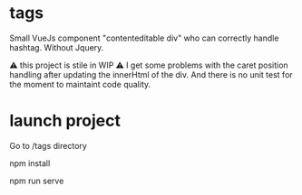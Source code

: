 # tags

Small VueJs component "contenteditable div" who can correctly handle hashtag.
Without Jquery.

:warning: this project is stile in WIP :warning:
I get some problems with the caret position handling after updating the innerHtml of the div.
And there is no unit test for the moment to maintaint code quality.

# launch project 
Go to /tags directory

npm install

npm run serve